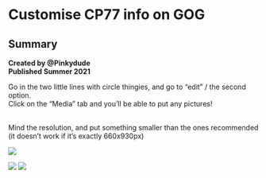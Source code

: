 # Customise CP77 info on GOG

## Summary <a href="#summary" id="summary"></a>

**Created by @Pinkydude**\
**Published Summer 2021**



Go in the two little lines with circle thingies, and go to “edit” / the second option.\
Click on the “Media” tab and you’ll be able to put any pictures!

\
Mind the resolution, and put something smaller than the ones recommended\
(it doesn’t work if it’s exactly 660x930px)

![](<../../../.gitbook/assets/0 (4)>)

![](../../../.gitbook/assets/1) ![](<../../../.gitbook/assets/2 (3)>)
